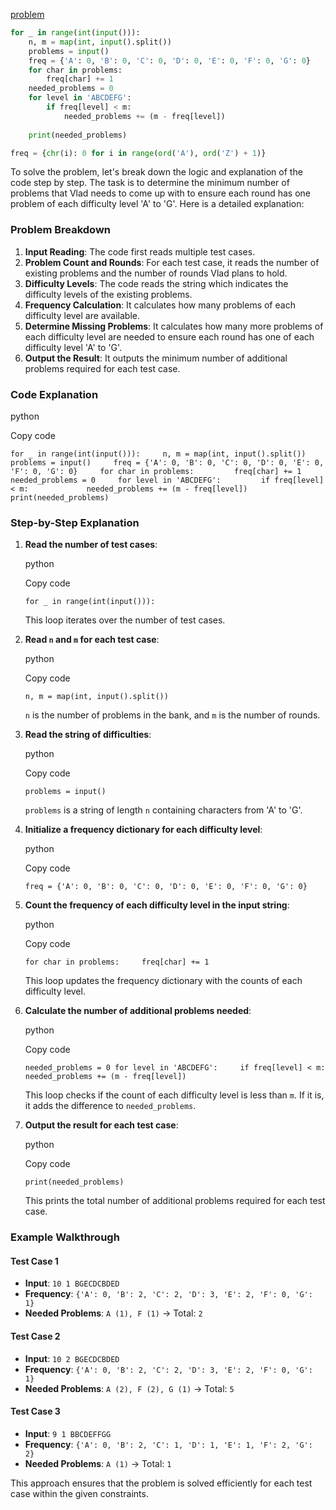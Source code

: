 [problem](https://codeforces.com/contest/1980/problem/A)

```py
for _ in range(int(input())):  
    n, m = map(int, input().split())  
    problems = input()  
    freq = {'A': 0, 'B': 0, 'C': 0, 'D': 0, 'E': 0, 'F': 0, 'G': 0}  
    for char in problems:  
        freq[char] += 1  
    needed_problems = 0  
    for level in 'ABCDEFG':  
        if freq[level] < m:  
            needed_problems += (m - freq[level])  
  
    print(needed_problems)
```

```py
freq = {chr(i): 0 for i in range(ord('A'), ord('Z') + 1)}
```
To solve the problem, let's break down the logic and explanation of the code step by step. The task is to determine the minimum number of problems that Vlad needs to come up with to ensure each round has one problem of each difficulty level 'A' to 'G'. Here is a detailed explanation:

### Problem Breakdown

1. **Input Reading**: The code first reads multiple test cases.
2. **Problem Count and Rounds**: For each test case, it reads the number of existing problems and the number of rounds Vlad plans to hold.
3. **Difficulty Levels**: The code reads the string which indicates the difficulty levels of the existing problems.
4. **Frequency Calculation**: It calculates how many problems of each difficulty level are available.
5. **Determine Missing Problems**: It calculates how many more problems of each difficulty level are needed to ensure each round has one of each difficulty level 'A' to 'G'.
6. **Output the Result**: It outputs the minimum number of additional problems required for each test case.

### Code Explanation

python

Copy code

`for _ in range(int(input())):     n, m = map(int, input().split())     problems = input()     freq = {'A': 0, 'B': 0, 'C': 0, 'D': 0, 'E': 0, 'F': 0, 'G': 0}     for char in problems:         freq[char] += 1     needed_problems = 0     for level in 'ABCDEFG':         if freq[level] < m:             needed_problems += (m - freq[level])     print(needed_problems)`

### Step-by-Step Explanation

1. **Read the number of test cases**:
    
    python
    
    Copy code
    
    `for _ in range(int(input())):`
    
    This loop iterates over the number of test cases.
    
2. **Read `n` and `m` for each test case**:
    
    python
    
    Copy code
    
    `n, m = map(int, input().split())`
    
    `n` is the number of problems in the bank, and `m` is the number of rounds.
    
3. **Read the string of difficulties**:
    
    python
    
    Copy code
    
    `problems = input()`
    
    `problems` is a string of length `n` containing characters from 'A' to 'G'.
    
4. **Initialize a frequency dictionary for each difficulty level**:
    
    python
    
    Copy code
    
    `freq = {'A': 0, 'B': 0, 'C': 0, 'D': 0, 'E': 0, 'F': 0, 'G': 0}`
    
5. **Count the frequency of each difficulty level in the input string**:
    
    python
    
    Copy code
    
    `for char in problems:     freq[char] += 1`
    
    This loop updates the frequency dictionary with the counts of each difficulty level.
    
6. **Calculate the number of additional problems needed**:
    
    python
    
    Copy code
    
    `needed_problems = 0 for level in 'ABCDEFG':     if freq[level] < m:         needed_problems += (m - freq[level])`
    
    This loop checks if the count of each difficulty level is less than `m`. If it is, it adds the difference to `needed_problems`.
    
7. **Output the result for each test case**:
    
    python
    
    Copy code
    
    `print(needed_problems)`
    
    This prints the total number of additional problems required for each test case.
    

### Example Walkthrough

#### Test Case 1

- **Input**: `10 1 BGECDCBDED`
- **Frequency**: `{'A': 0, 'B': 2, 'C': 2, 'D': 3, 'E': 2, 'F': 0, 'G': 1}`
- **Needed Problems**: `A (1), F (1)` → Total: `2`

#### Test Case 2

- **Input**: `10 2 BGECDCBDED`
- **Frequency**: `{'A': 0, 'B': 2, 'C': 2, 'D': 3, 'E': 2, 'F': 0, 'G': 1}`
- **Needed Problems**: `A (2), F (2), G (1)` → Total: `5`

#### Test Case 3

- **Input**: `9 1 BBCDEFFGG`
- **Frequency**: `{'A': 0, 'B': 2, 'C': 1, 'D': 1, 'E': 1, 'F': 2, 'G': 2}`
- **Needed Problems**: `A (1)` → Total: `1`

This approach ensures that the problem is solved efficiently for each test case within the given constraints.